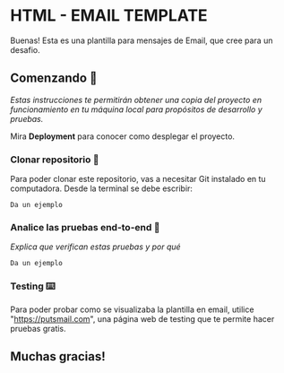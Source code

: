 # HTML - EMAIL TEMPLATE

Buenas! Esta es una plantilla para mensajes de Email, que cree para un desafio. 

## Comenzando 🚀

_Estas instrucciones te permitirán obtener una copia del proyecto en funcionamiento en tu máquina local para propósitos de desarrollo y pruebas._

Mira **Deployment** para conocer como desplegar el proyecto.


### Clonar repositorio 🔧

Para poder clonar este repositorio, vas a necesitar Git instalado en tu computadora. Desde la terminal se debe escribir: 

```
Da un ejemplo
```

### Analice las pruebas end-to-end 🔩

_Explica que verifican estas pruebas y por qué_

```
Da un ejemplo
```

### Testing ⌨️

Para poder probar como se visualizaba la plantilla en email, utilice "https://putsmail.com", una página web de testing que te permite hacer pruebas gratis.

## Muchas gracias! 




